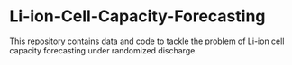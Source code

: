 # Li-ion-Cell-Capacity-Forecasting
This repository contains data and code to tackle the problem of Li-ion cell capacity forecasting under randomized discharge. 

